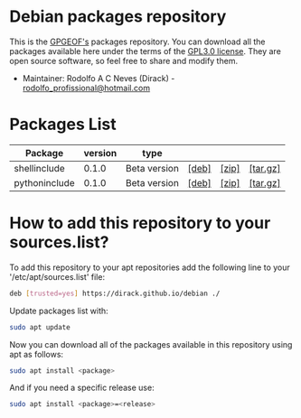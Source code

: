 # Debian packages repository

This is the [GPGEOF's](https://github.com/gpgeof) packages repository. You can download all the packages available here under the terms of the
[GPL3.0 license](https://www.gnu.org/licenses/quick-guide-gplv3.pt-br.html). They
are open source software, so feel free to share and modify them.

- Maintainer: Rodolfo A C Neves (Dirack) - rodolfo_profissional@hotmail.com

# Packages List

Package   | version | type |  |  |  |
--------- | ------- | ---- | - | - | - |
shellinclude | 0.1.0 | Beta version | [[deb]](https://github.com/Dirack/Shellinclude/releases/download/v0.1-beta.1/shellinclude_0.1.0_all.deb) | [[zip]](https://github.com/Dirack/Shellinclude/archive/refs/tags/v0.1-beta.1.zip) | [[tar.gz]](https://github.com/Dirack/Shellinclude/archive/refs/tags/v0.1-beta.1.tar.gz) |
pythoninclude | 0.1.0 | Beta version | [[deb]](https://github.com/Dirack/Pythoninclude/releases/download/v0.1.0-beta.1/pythoninclude_0.1.0_all.deb) | [[zip]](https://github.com/Dirack/Pythoninclude/archive/refs/tags/v0.1.0-beta.1.zip) | [[tar.gz]](https://github.com/Dirack/Pythoninclude/archive/refs/tags/v0.1.0-beta.1.tar.gz) |

# How to add this repository to your sources.list?

To add this repository to your apt repositories add the following line to your '/etc/apt/sources.list' file:

```sh
deb [trusted=yes] https://dirack.github.io/debian ./
```

Update packages list with:

```sh
sudo apt update
```

Now you can download all of the packages available in this repository using apt as follows:

```sh
sudo apt install <package>
```

And if you need a specific release use:

```sh
sudo apt install <package>=<release>
```



